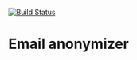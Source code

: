 [![Build Status](https://travis-ci.org/LrsNate/Indus-NLP.svg?branch=master)](https://travis-ci.org/LrsNate/Indus-NLP)

# Email anonymizer